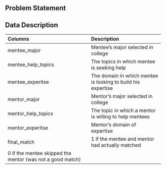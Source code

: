 ## Problem Statement

## Data Description

| Columns                      | Description                         |
|:-----------------------------|:-----------------------------------------------------------------|
| mentee_major                 | Mentee’s major selected in college                               |
| mentee_help_topics           | The topics in which mentee is seeking help                       |
| mentee_experitse             | The domain in which mentee is looking to build his expertise     |
| mentor_major                 | Mentor’s major selected in college                               |
| mentor_help_topics           | The topic in which a mentor is willing to help mentees           |
| mentor_experitse             | Mentor’s domain of expertise                                     |         
| final_match                  | 1 if the mentee and mentor had actually matched                  |
                                 0 if the mentee skipped the mentor (was not a good match)        |
